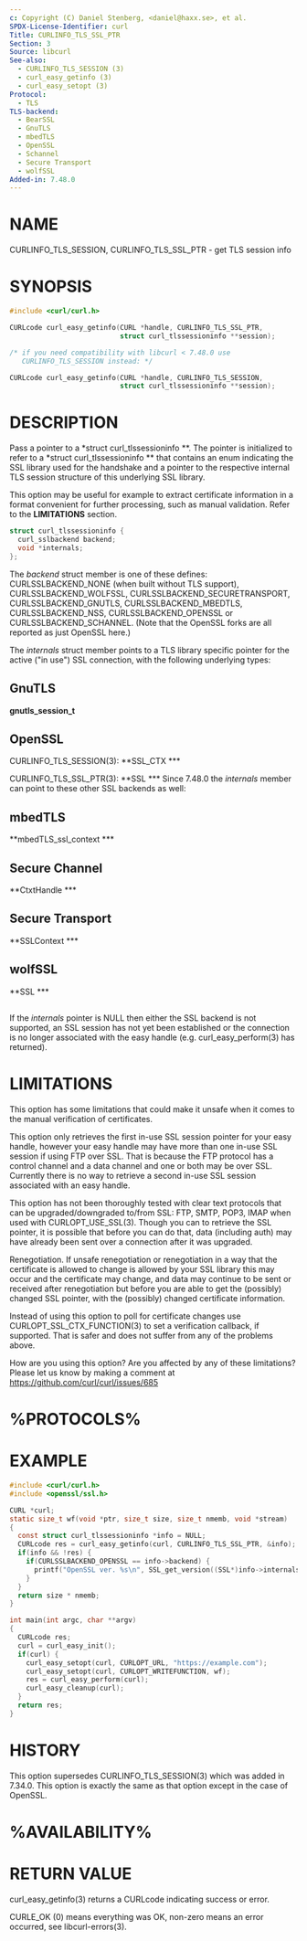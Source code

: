 ```yaml
---
c: Copyright (C) Daniel Stenberg, <daniel@haxx.se>, et al.
SPDX-License-Identifier: curl
Title: CURLINFO_TLS_SSL_PTR
Section: 3
Source: libcurl
See-also:
  - CURLINFO_TLS_SESSION (3)
  - curl_easy_getinfo (3)
  - curl_easy_setopt (3)
Protocol:
  - TLS
TLS-backend:
  - BearSSL
  - GnuTLS
  - mbedTLS
  - OpenSSL
  - Schannel
  - Secure Transport
  - wolfSSL
Added-in: 7.48.0
---
```


# NAME

CURLINFO_TLS_SESSION, CURLINFO_TLS_SSL_PTR - get TLS session info

# SYNOPSIS

~~~c
#include <curl/curl.h>

CURLcode curl_easy_getinfo(CURL *handle, CURLINFO_TLS_SSL_PTR,
                           struct curl_tlssessioninfo **session);

/* if you need compatibility with libcurl < 7.48.0 use
   CURLINFO_TLS_SESSION instead: */

CURLcode curl_easy_getinfo(CURL *handle, CURLINFO_TLS_SESSION,
                           struct curl_tlssessioninfo **session);
~~~

# DESCRIPTION

Pass a pointer to a *struct curl_tlssessioninfo **. The pointer is initialized
to refer to a *struct curl_tlssessioninfo ** that contains an enum indicating
the SSL library used for the handshake and a pointer to the respective
internal TLS session structure of this underlying SSL library.

This option may be useful for example to extract certificate information in a
format convenient for further processing, such as manual validation. Refer to
the **LIMITATIONS** section.

~~~c
struct curl_tlssessioninfo {
  curl_sslbackend backend;
  void *internals;
};
~~~

The *backend* struct member is one of these defines: CURLSSLBACKEND_NONE (when
built without TLS support), CURLSSLBACKEND_WOLFSSL,
CURLSSLBACKEND_SECURETRANSPORT, CURLSSLBACKEND_GNUTLS, CURLSSLBACKEND_MBEDTLS,
CURLSSLBACKEND_NSS, CURLSSLBACKEND_OPENSSL or CURLSSLBACKEND_SCHANNEL. (Note
that the OpenSSL forks are all reported as just OpenSSL here.)

The *internals* struct member points to a TLS library specific pointer for
the active ("in use") SSL connection, with the following underlying types:

## GnuTLS

**gnutls_session_t**

## OpenSSL

CURLINFO_TLS_SESSION(3): **SSL_CTX ***

CURLINFO_TLS_SSL_PTR(3): **SSL ***
Since 7.48.0 the *internals* member can point to these other SSL backends
as well:

## mbedTLS

**mbedTLS_ssl_context ***

## Secure Channel

**CtxtHandle ***

## Secure Transport

**SSLContext ***

## wolfSSL

**SSL ***

##

If the *internals* pointer is NULL then either the SSL backend is not
supported, an SSL session has not yet been established or the connection is no
longer associated with the easy handle (e.g. curl_easy_perform(3) has
returned).

# LIMITATIONS

This option has some limitations that could make it unsafe when it comes to
the manual verification of certificates.

This option only retrieves the first in-use SSL session pointer for your easy
handle, however your easy handle may have more than one in-use SSL session if
using FTP over SSL. That is because the FTP protocol has a control channel and
a data channel and one or both may be over SSL. Currently there is no way to
retrieve a second in-use SSL session associated with an easy handle.

This option has not been thoroughly tested with clear text protocols that can
be upgraded/downgraded to/from SSL: FTP, SMTP, POP3, IMAP when used with
CURLOPT_USE_SSL(3). Though you can to retrieve the SSL pointer, it is possible
that before you can do that, data (including auth) may have already been sent
over a connection after it was upgraded.

Renegotiation. If unsafe renegotiation or renegotiation in a way that the
certificate is allowed to change is allowed by your SSL library this may occur
and the certificate may change, and data may continue to be sent or received
after renegotiation but before you are able to get the (possibly) changed SSL
pointer, with the (possibly) changed certificate information.

Instead of using this option to poll for certificate changes use
CURLOPT_SSL_CTX_FUNCTION(3) to set a verification callback, if supported.
That is safer and does not suffer from any of the problems above.

How are you using this option? Are you affected by any of these limitations?
Please let us know by making a comment at
https://github.com/curl/curl/issues/685

# %PROTOCOLS%

# EXAMPLE

~~~c
#include <curl/curl.h>
#include <openssl/ssl.h>

CURL *curl;
static size_t wf(void *ptr, size_t size, size_t nmemb, void *stream)
{
  const struct curl_tlssessioninfo *info = NULL;
  CURLcode res = curl_easy_getinfo(curl, CURLINFO_TLS_SSL_PTR, &info);
  if(info && !res) {
    if(CURLSSLBACKEND_OPENSSL == info->backend) {
      printf("OpenSSL ver. %s\n", SSL_get_version((SSL*)info->internals));
    }
  }
  return size * nmemb;
}

int main(int argc, char **argv)
{
  CURLcode res;
  curl = curl_easy_init();
  if(curl) {
    curl_easy_setopt(curl, CURLOPT_URL, "https://example.com");
    curl_easy_setopt(curl, CURLOPT_WRITEFUNCTION, wf);
    res = curl_easy_perform(curl);
    curl_easy_cleanup(curl);
  }
  return res;
}
~~~

# HISTORY

This option supersedes CURLINFO_TLS_SESSION(3) which was added in 7.34.0.
This option is exactly the same as that option except in the case of OpenSSL.

# %AVAILABILITY%

# RETURN VALUE

curl_easy_getinfo(3) returns a CURLcode indicating success or error.

CURLE_OK (0) means everything was OK, non-zero means an error occurred, see
libcurl-errors(3).
